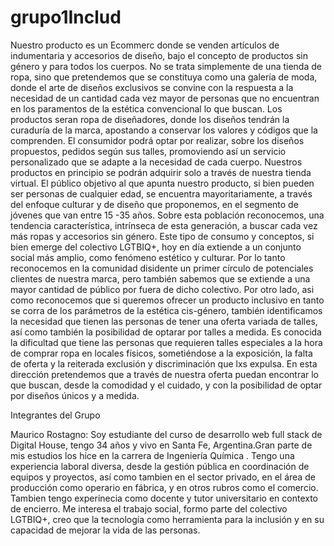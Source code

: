 # grupo1Includ
Nuestro producto es un Ecommerc donde se venden artículos de indumentaria y accesorios de diseño,  bajo el concepto de productos sin género y para todos los cuerpos. No se trata simplemente de una tienda de ropa, sino que pretendemos que se constituya como una galería de moda, donde el arte de diseños exclusivos se convine con la respuesta a la necesidad de un cantidad cada vez mayor de personas que no encuentran en los paramentos de la estética convencional lo que buscan. Los productos seran ropa de diseñadores, donde los diseños tendrán la curaduría de la marca,  apostando a conservar los valores y códigos que la comprenden. El consumidor podrá optar por realizar, sobre los diseños propuestos, pedidos según sus talles, promoviendo así un servicio personalizado que se adapte a la necesidad de cada cuerpo. Nuestros productos en principio se podrán adquirir solo a través de nuestra tienda virtual.
El público objetivo al que apunta nuestro producto, si bien pueden ser personas de cualquier edad, se encuentra mayoritariamente, a través del enfoque culturar y de diseño que proponemos, en el  segmento de jóvenes que van  entre  15 -35 años. Sobre esta población reconocemos,  una tendencia característica, intrínseca de esta generación, a buscar cada vez más ropas y accesorios sin género. Este  tipo de consumo y conceptos, si bien emerge del colectivo LGTBIQ+, hoy en día extiende a un conjunto social más amplio, como fenómeno estético y culturar. Por lo tanto reconocemos en la comunidad disidente un primer círculo de potenciales clientes de nuestra marca, pero también sabemos que se extiende a una mayor cantidad de público por fuera de dicho colectivo. Por otro lado, asi como reconocemos que si queremos ofrecer un producto inclusivo en tanto se corra de los parámetros de la estética cis-género, también identificamos la necesidad  que tienen las personas de tener una oferta variada de talles, así como también la posibilidad de optarar por  talles a medida. Es conocida la dificultad que tiene las personas que requieren talles especiales a la hora de comprar ropa en locales físicos, sometiéndose a la exposición, la falta de oferta y la reiterada exclusión y discriminación que lxs expulsa. En esta dirección pretendemos que a través de nuestra oferta puedan encontrar lo que buscan, desde la comodidad y el cuidado, y con la posibilidad de optar por diseños únicos y a medida.   

Integrantes del Grupo  

Maurico Rostagno: Soy estudiante del curso de desarrollo web full stack de Digital House, tengo 34 años y vivo en Santa Fe, Argentina.Gran parte de mis estudios los hice en la carrera de Ingeniería Química . Tengo una experiencia laboral diversa, desde la gestión pública en coordinación de equipos y proyectos, así como tambien en el sector privado, en el área de producción como operario en fábrica, y en otros rubros como el comercio. Tambien tengo experinecia como docente y tutor universitario en contexto de encierro. Me interesa el trabajo social, formo parte del colectivo LGTBIQ+, creo que la tecnología como herramienta para la inclusión y en su capacidad de mejorar la vida de las personas.
